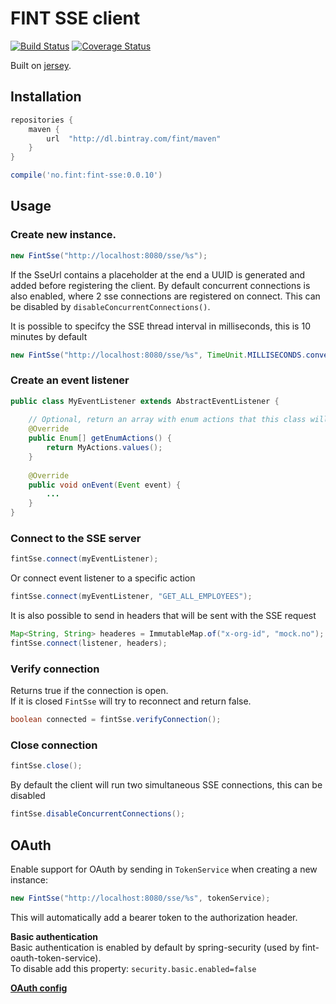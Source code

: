 # FINT SSE client

[![Build Status](https://travis-ci.org/FINTlibs/fint-sse.svg?branch=master)](https://travis-ci.org/FINTlibs/fint-sse)
[![Coverage Status](https://coveralls.io/repos/github/FINTlibs/fint-sse/badge.svg?branch=master)](https://coveralls.io/github/FINTlibs/fint-sse?branch=master)

Built on [jersey](https://jersey.github.io/documentation/latest/sse.html).

## Installation

```groovy
repositories {
    maven {
        url  "http://dl.bintray.com/fint/maven" 
    }
}

compile('no.fint:fint-sse:0.0.10')
```

## Usage

### Create new instance.
```java
new FintSse("http://localhost:8080/sse/%s");
```

If the SseUrl contains a placeholder at the end a UUID is generated and added before registering the client.
By default concurrent connections is also enabled, where 2 sse connections are registered on connect. This can be disabled by `disableConcurrentConnections()`.

It is possible to specifcy the SSE thread interval in milliseconds, this is 10 minutes by default
```java
new FintSse("http://localhost:8080/sse/%s", TimeUnit.MILLISECONDS.convert(20, TimeUnit.MINUTES));
```

### Create an event listener
```java
public class MyEventListener extends AbstractEventListener {
    
    // Optional, return an array with enum actions that this class will listen for
    @Override
    public Enum[] getEnumActions() {
        return MyActions.values();
    }
    
    @Override
    public void onEvent(Event event) {
        ...
    }
}
```

### Connect to the SSE server
```java
fintSse.connect(myEventListener);
```

Or connect event listener to a specific action
```java
fintSse.connect(myEventListener, "GET_ALL_EMPLOYEES");
```

It is also possible to send in headers that will be sent with the SSE request
```java
Map<String, String> headeres = ImmutableMap.of("x-org-id", "mock.no");
fintSse.connect(listener, headers);
```

### Verify connection

Returns true if the connection is open.  
If it is closed `FintSse` will try to reconnect and return false.
```java
boolean connected = fintSse.verifyConnection();
```

### Close connection

```java
fintSse.close();
```

By default the client will run two simultaneous SSE connections, this can be disabled
```java
fintSse.disableConcurrentConnections();
```

## OAuth

Enable support for OAuth by sending in `TokenService` when creating a new instance:
```java
new FintSse("http://localhost:8080/sse/%s", tokenService);
```

This will automatically add a bearer token to the authorization header.  

**Basic authentication**  
Basic authentication is enabled by default by spring-security (used by fint-oauth-token-service).  
To disable add this property: `security.basic.enabled=false`

**[OAuth config](https://github.com/FINTlibs/fint-oauth-token-service#configuration)**